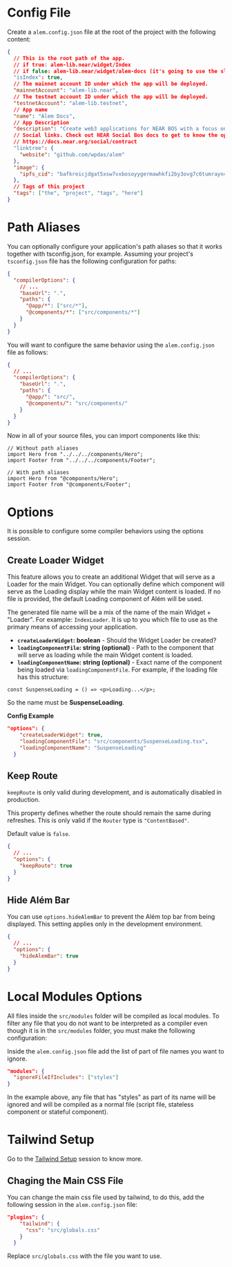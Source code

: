 # Config File

Create a `alem.config.json` file at the root of the project with the following content:

```json
{
  // This is the root path of the app.
  // if true: alem-lib.near/widget/Index
  // if false: alem-lib.near/widget/alem-docs (it's going to use the slugified "name")
  "isIndex": true,
  // The mainnet account ID under which the app will be deployed.
  "mainnetAccount": "alem-lib.near",
  // The testnet account ID under which the app will be deployed.
  "testnetAccount": "alem-lib.testnet",
  // App name
  "name": "Alem Docs",
  // App Description
  "description": "Create web3 applications for NEAR BOS with a focus on performance while using concepts that are based on ReactJS.",
  // Social links. Check out NEAR Social Bos docs to get to know the options
  // https://docs.near.org/social/contract
  "linktree": {
    "website": "github.com/wpdas/alem"
  },
  "image": {
    "ipfs_cid": "bafkreicjdgat5xsw7vxbosoyygermawhkfi2by3ovg7c6tumrayn4rimty"
  },
  // Tags of this project
  "tags": ["the", "project", "tags", "here"]
}
```

# Path Aliases

You can optionally configure your application's path aliases so that it works together with tsconfig.json, for example. Assuming your project's `tsconfig.json` file has the following configuration for paths:

```json
{
  "compilerOptions": {
    // ...
    "baseUrl": ".",
    "paths": {
      "@app/*": ["src/*"],
      "@components/*": ["src/components/*"]
    }
  }
}
```

You will want to configure the same behavior using the `alem.config.json` file as follows:

```json
{
  // ...
  "compilerOptions": {
    "baseUrl": ".",
    "paths": {
      "@app/": "src/",
      "@components/": "src/components/"
    }
  }
}
```

Now in all of your source files, you can import components like this:

```tsx
// Without path aliases
import Hero from "../../../components/Hero";
import Footer from "../../../components/Footer";

// With path aliases
import Hero from "@components/Hero";
import Footer from "@components/Footer";
```

# Options

It is possible to configure some compiler behaviors using the options session.

## Create Loader Widget

This feature allows you to create an additional Widget that will serve as a Loader for the main Widget. You can optionally define which component will serve as the Loading display while the main Widget content is loaded. If no file is provided, the default Loading component of Além will be used.

The generated file name will be a mix of the name of the main Widget + "Loader". For example: `IndexLoader`. It is up to you which file to use as the primary means of accessing your application.

- **`createLoaderWidget`: boolean** - Should the Widget Loader be created?
- **`loadingComponentFile`: string (optional)** - Path to the component that will serve as loading while the main Widget content is loaded.
- **`loadingComponentName`: string (optional)** - Exact name of the component being loaded via `loadingComponentFile`. For example, if the loading file has this structure:

```tsx
const SuspenseLoading = () => <p>Loading...</p>;
```

So the name must be **SuspenseLoading**.

**Config Example**

```json
"options": {
    "createLoaderWidget": true,
    "loadingComponentFile": "src/components/SuspenseLoading.tsx",
    "loadingComponentName": "SuspenseLoading"
  }
```

## Keep Route

`keepRoute` is only valid during development, and is automatically disabled in production.

This property defines whether the route should remain the same during refreshes. This is only valid if the `Router` type is `"ContentBased"`.

Default value is `false`.

```json
{
  // ...
  "options": {
    "keepRoute": true
  }
}
```

## Hide Além Bar

You can use `options.hideAlemBar` to prevent the Além top bar from being displayed. This setting applies only in the development environment.

```json
{
  // ...
  "options": {
    "hideAlemBar": true
  }
}
```

# Local Modules Options

All files inside the `src/modules` folder will be compiled as local modules. To filter any file that you do not want to be interpreted as a compiler even though it is in the `src/modules` folder, you must make the following configuration:

Inside the `alem.config.json` file add the list of part of file names you want to ignore.

```json
"modules": {
  "ignoreFileIfIncludes": ["styles"]
}
```

In the example above, any file that has "styles" as part of its name will be ignored and will be compiled as a normal file (script file, stateless component or stateful component).

# Tailwind Setup

Go to the [Tailwind Setup](https://alem.dev/?path=tailwind) session to know more.

## Chaging the Main CSS File

You can change the main css file used by tailwind, to do this, add the following session in the `alem.config.json` file:

```json
"plugins": {
    "tailwind": {
      "css": "src/globals.css"
    }
  }
```

Replace `src/globals.css` with the file you want to use.
